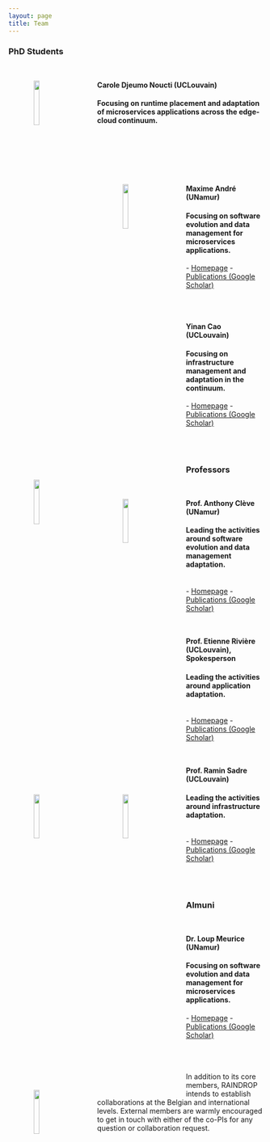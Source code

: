 ```yaml
---
layout: page
title: Team
---
```


### PhD Students

<br/>

**<img src="{{ site.baseurl }}/images/carole.jpg" height="15%" width="15%" style="float: left; margin: 0px 50px;">Carole Djeumo Noucti (UCLouvain)**
<h4>Focusing on runtime placement and adaptation of microservices applications across the edge-cloud continuum.</h4>
<br/>
<br/>
<br/>
<br/>
<br/>

**<img src="{{ site.baseurl }}/images/maxime.jpg" height="15%" width="15%" style="float: left; margin: 0px 50px;">Maxime André (UNamur)**
<h4>Focusing on software evolution and data management for microservices applications.</h4>
- <a href="https://researchportal.unamur.be/fr/persons/maxime-andre" target="_blank">Homepage</a>
- <a href="https://scholar.google.com/citations?user=mVq8DwkAAAAJ" target="_blank">Publications (Google Scholar)</a>
<br/>
<br/>
<br/>
<br/>

**<img src="{{ site.baseurl }}/images/yinan.jpg" height="15%" width="15%" style="float: left; margin: 0px 50px;">Yinan Cao (UCLouvain)**
<h4>Focusing on infrastructure management and adaptation in the continuum.</h4>
- <a href="https://www.uclouvain.be/en/people/yinan.cao" target="_blank">Homepage</a>
- <a href="https://scholar.google.com/citations?user=j0ryMx4AAAAJ&hl=en&oi=ao" target="_blank">Publications (Google Scholar)</a>
<br/>
<br/>
<br/>
<br/>

### Professors
<br/>

**<img src="{{ site.baseurl }}/images/anthony.jpg" height="15%" width="15%" style="float: left; margin: 0px 50px;">Prof. Anthony Clève (UNamur)**
<h4>Leading the activities around software evolution and data management adaptation.</h4>
<br/>
- <a href="https://directory.unamur.be/staff/acleve" target="_blank">Homepage</a>
- <a href="https://scholar.google.com/citations?user=LM0e_fcAAAAJ" target="_blank">Publications (Google Scholar)</a>

<br/>
<br/>
<br/>

**<img src="{{ site.baseurl }}/images/etienne.jpg" height="15%" width="15%" style="float: left; margin: 0px 50px;">Prof. Etienne Rivière (UCLouvain), Spokesperson**
<h4>Leading the activities around application adaptation.</h4>
<br/>
- <a href="https://cloudlargescale-uclouvain.github.io/Etienne_Riviere" target="_blank">Homepage</a>
- <a href="https://scholar.google.com/citations?user=DacqieAAAAAJ" target="_blank">Publications (Google Scholar)</a>

<br/>
<br/>
<br/>

**<img src="{{ site.baseurl }}/images/ramin.jpg" height="15%" width="15%" style="float: left; margin: 0px 50px;">Prof. Ramin Sadre (UCLouvain)**
<h4>Leading the activities around infrastructure adaptation.</h4>
<br/>
- <a href="https://perso.uclouvain.be/ramin.sadre/" target="_blank">Homepage</a>
- <a href="https://scholar.google.de/citations?user=I8W1rLMAAAAJ" target="_blank">Publications (Google Scholar)</a>

<br/>
<br/>
<br/>
<br/>

### Almuni

<br/>

**<img src="{{ site.baseurl }}/images/loup.jpg" height="15%" width="15%" style="float: left; margin: 0px 50px;">Dr. Loup Meurice (UNamur)**
<h4>Focusing on software evolution and data management for microservices applications.</h4>
- <a href="https://loupmeurice.github.io/" target="_blank">Homepage</a>
- <a href="https://scholar.google.com/citations?user=9HXN7EQAAAAJ" target="_blank">Publications (Google Scholar)</a>
<br/>
<br/>
<br/>
<br/>

<p class="message">
    In addition to its core members, RAINDROP intends to establish collaborations at the Belgian and international levels. External members are warmly encouraged to get in touch with either of the co-PIs for any question or collaboration request.
</p>